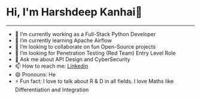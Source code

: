 # Hi, I'm Harshdeep Kanhai👋
---

- 🔭 I’m currently working as a Full-Stack Python Developer
- 🌱 I’m currently learning Apache Airflow
- 👯 I’m looking to collaborate on fun Open-Source projects
- 🤔 I’m looking for Penetration Testing (Red Team) Entry Level Role
- 💬 Ask me about API Design and CyberSecurity
- 📫 How to reach me: [Linkedin](https://www.linkedin.com/in/harshdeepkanhai/) 
- 😄 Pronouns: He
- ⚡ Fun fact: I love to talk about R & D in all fields. I love Maths like Differentiation and Integration

<!--
**harshdeepkanhai/harshdeepkanhai** is a ✨ _special_ ✨ repository because its `README.md` (this file) appears on your GitHub profile.

Here are some ideas to get you started:

- 🔭 I’m currently working on ...
- 🌱 I’m currently learning ...
- 👯 I’m looking to collaborate on ...
- 🤔 I’m looking for help with ...
- 💬 Ask me about ...
- 📫 How to reach me: ...
- 😄 Pronouns: ...
- ⚡ Fun fact: ...
-->
